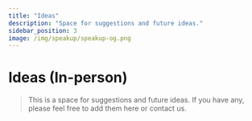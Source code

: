 ```yaml
---
title: "Ideas"
description: "Space for suggestions and future ideas."
sidebar_position: 3
image: /img/speakup/speakup-og.png
---
```


# Ideas (In-person)

> This is a space for suggestions and future ideas. If you have any, please feel free to add them here or contact us.
